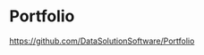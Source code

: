 # Portfolio

https://github.com/DataSolutionSoftware/Portfolio    
 
     
  
 
 
    
  
  
 
   
   
  
 
 
